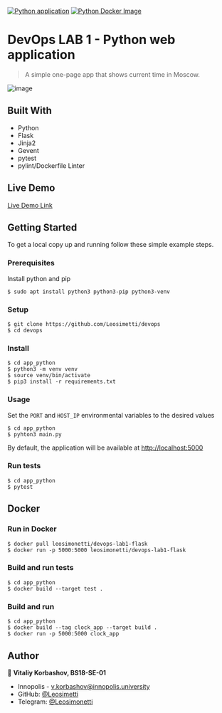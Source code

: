[![Python application](https://github.com/Leosimetti/devops/actions/workflows/python-app.yml/badge.svg)](https://github.com/Leosimetti/devops/actions/workflows/python-app.yml)
[![Python Docker Image](https://github.com/Leosimetti/devops/actions/workflows/python-docker.yml/badge.svg)](https://github.com/Leosimetti/devops/actions/workflows/python-docker.yml)

# DevOps LAB 1 - Python web application

> A simple one-page app that shows current time in Moscow.

![image](https://user-images.githubusercontent.com/42554566/130326487-4e9b7ab1-3842-4498-9515-881b7939e862.png)

## Built With

- Python
- Flask
- Jinja2
- Gevent
- pytest
- pylint/Dockerfile Linter

## Live Demo

[Live Demo Link](http://10.90.138.134)

## Getting Started

To get a local copy up and running follow these simple example steps.

### Prerequisites

Install python and pip

```shell
$ sudo apt install python3 python3-pip python3-venv
```

### Setup

```shell
$ git clone https://github.com/Leosimetti/devops
$ cd devops
```

### Install

```shell
$ cd app_python
$ python3 -m venv venv
$ source venv/bin/activate
$ pip3 install -r requirements.txt
```

### Usage

Set the `PORT` and `HOST_IP` environmental variables to the desired values

```shell
$ cd app_python
$ pyhton3 main.py
```
By default, the application will be available at [http://localhost:5000]() 
### Run tests

```shell
$ cd app_python
$ pytest
```

## Docker

### Run in Docker
```shell
$ docker pull leosimonetti/devops-lab1-flask
$ docker run -p 5000:5000 leosimonetti/devops-lab1-flask
```

### Build and run tests
```shell
$ cd app_python
$ docker build --target test . 
```

### Build and run
```shell
$ cd app_python
$ docker build --tag clock_app --target build .
$ docker run -p 5000:5000 clock_app
```

## Author

👤 **Vitaliy Korbashov, BS18-SE-01**

- Innopolis - [v.korbashov@innopolis.university]()
- GitHub: [@Leosimetti](https://github.com/Leosimetti)
- Telegram: [@Leosimonetti](https://t.me/Leosimonetti)
